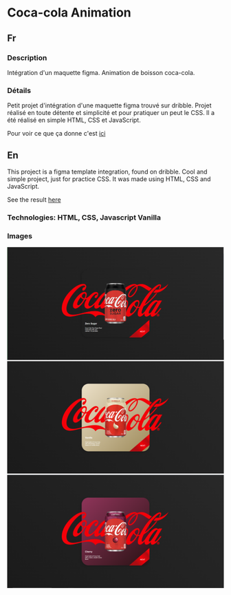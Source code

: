 # Coca-cola Animation

## Fr

### Description

Intégration d'un maquette figma.
Animation de boisson coca-cola.

### Détails

Petit projet d'intégration d'une maquette figma trouvé sur dribble. Projet réalisé en toute détente et simplicité et pour pratiquer un peut le CSS.
Il a été réalisé en simple HTML, CSS et JavaScript.

Pour voir ce que ça donne c'est [ici](https://seblau02.github.io/Cocacola-Animation/)

## En

This project is a figma template integration, found on dribble. Cool and simple project, just for practice CSS. It was made using HTML, CSS and JavaScript.

See the result [here](https://seblau02.github.io/Cocacola-Animation/)

### Technologies: HTML, CSS, Javascript Vanilla

### Images

<img src="illustration/coca1-3.png" alt="coca 1" width="800">
<img src="illustration/coca2-3.png" alt="coca 2" width="800">
<img src="illustration/coca3-3.png" alt="coca 3" width="800">
